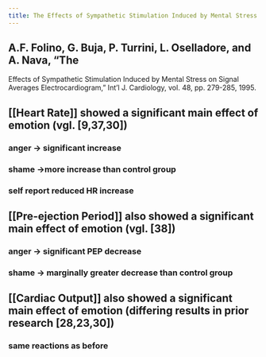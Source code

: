 ```yaml
---
title: The Effects of Sympathetic Stimulation Induced by Mental Stress on Signal Averages Electrocardiogram
---
```


## A.F. Folino, G. Buja, P. Turrini, L. Oselladore, and A. Nava, “The
Effects of Sympathetic Stimulation Induced by Mental Stress on
Signal Averages Electrocardiogram,” Int’l J. Cardiology, vol. 48,
pp. 279-285, 1995.
## [[Heart Rate]] showed a significant main effect of emotion (vgl. [9,37,30])
### anger -> significant increase
### shame ->more  increase than control group
### self report reduced HR increase
## [[Pre-ejection Period]] also showed a significant main effect of emotion (vgl. [38])
### anger -> significant PEP decrease
### shame -> marginally greater decrease than control group
###
## [[Cardiac Output]] also showed a significant main effect of emotion (differing results in prior research [28,23,30])
### same reactions as before
